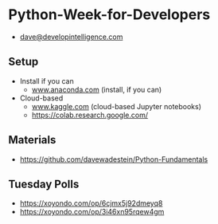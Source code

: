 # Python-Week-for-Developers
* dave@developintelligence.com

## Setup
* Install if you can
  * www.anaconda.com (install, if you can)
* Cloud-based
  * www.kaggle.com (cloud-based Jupyter notebooks)
  * https://colab.research.google.com/

## Materials
* https://github.com/davewadestein/Python-Fundamentals

## Tuesday Polls
* https://xoyondo.com/op/6cjmx5j92dmeyq8
* https://xoyondo.com/op/3i46xn95rqew4gm
 
